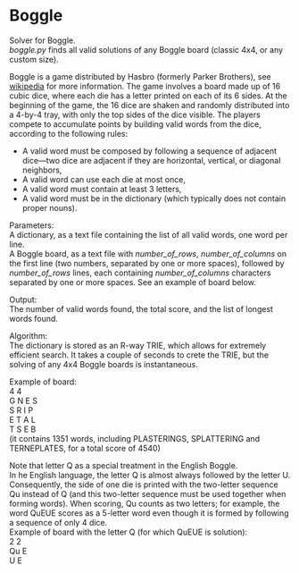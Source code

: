 # Boggle
Solver for Boggle.<br>
<i>boggle.py</i> finds all valid solutions of any Boggle board (classic 4x4, or any custom size).

Boggle is a game distributed by Hasbro (formerly Parker Brothers), see [wikipedia](https://en.wikipedia.org/wiki/Boggle) for more information. The game involves a board made up of 16 cubic dice, where each die has a letter printed on each of its 6 sides. At the beginning of the game, the 16 dice are shaken and randomly distributed into a 4-by-4 tray, with only the top sides of the dice visible. The players compete to accumulate points by building valid words from the dice, according to the following rules:
- A valid word must be composed by following a sequence of adjacent dice—two dice are adjacent if they are horizontal, vertical, or diagonal neighbors,
- A valid word can use each die at most once,
- A valid word must contain at least 3 letters,
- A valid word must be in the dictionary (which typically does not contain proper nouns). 

Parameters:<br>
A dictionary, as a text file containing the list of all valid words, one word per line.<br>
A Boggle board, as a text file with <i>number_of_rows</i>, <i>number_of_columns</i> on the first line (two numbers, separated by one or more spaces), followed by <i>number_of_rows</i> lines, each containing <i>number_of_columns</i> characters separated by one or more spaces. See an example of board below.

Output:<br>
The number of valid words found, the total score, and the list of longest words found.

Algorithm:<br>
The dictionary is stored as an R-way TRIE, which allows for extremely efficient search. It takes a couple of seconds to crete the TRIE, but the solving of any 4x4 Boggle boards is instantaneous.

Example of board:<br>
4 4<br>
G N E S<br>
S R I P<br>
E T A L<br>
T S E B<br>
(it contains 1351 words, including PLASTERINGS, SPLATTERING and TERNEPLATES, for a total score of 4540)

Note that letter Q as a special treatment in the English Boggle.<br>
In he English language, the letter Q is almost always followed by the letter U. Consequently, the side of one die is printed with the two-letter sequence Qu instead of Q (and this two-letter sequence must be used together when forming words). When scoring, Qu counts as two letters; for example, the word QuEUE scores as a 5-letter word even though it is formed by following a sequence of only 4 dice.<br>
Example of board with the letter Q (for which QuEUE is solution):<br>
2 2<br>
Qu E<br>
U  E<br>

